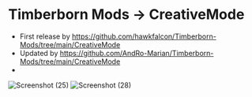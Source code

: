 # Timberborn Mods -> CreativeMode

- First release by https://github.com/hawkfalcon/Timberborn-Mods/tree/main/CreativeMode
- Updated by https://github.com/AndRo-Marian/Timberborn-Mods/tree/main/CreativeMode
- 
![Screenshot (25)](https://github.com/AndRo-Marian/Timberborn-Mods/assets/48178307/bac8a006-a0b5-4ff9-bfa6-fa2d9a3a2ca0)
![Screenshot (28)](https://github.com/AndRo-Marian/Timberborn-Mods/assets/48178307/e5edc0e5-f351-476c-bb91-87c425a94af8)
